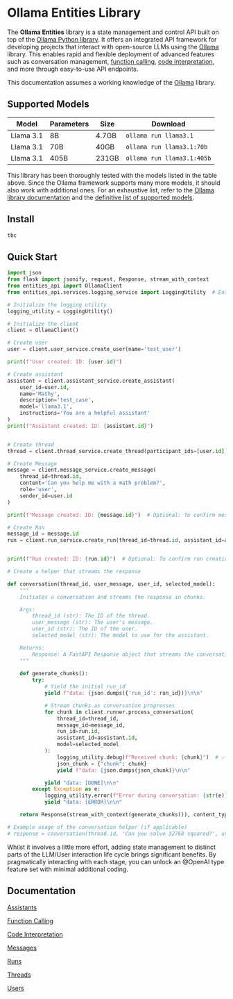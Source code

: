 # Ollama Entities Library

The **Ollama Entities** library is a state management and control API built on top of the [Ollama Python library](https://github.com/ollama/ollama-python). It offers an integrated API framework for developing projects that interact with open-source LLMs using the [Ollama](https://github.com/ollama) library. This enables rapid and flexible deployment of advanced features such as conversation management, [function calling](/docs/function_calling.md), [code interpretation](/docs/function_calling.md), and more through easy-to-use API endpoints.

This documentation assumes a working knowledge of the [Ollama](https://github.com/ollama) library.


## Supported Models

| Model     | Parameters | Size  | Download                  |
|-----------|------------|-------|---------------------------|
| Llama 3.1 | 8B         | 4.7GB | `ollama run llama3.1`      |
| Llama 3.1 | 70B        | 40GB  | `ollama run llama3.1:70b`  |
| Llama 3.1 | 405B       | 231GB | `ollama run llama3.1:405b` |

This library has been thoroughly tested with the models listed in the table above. Since the Ollama framework supports many more models, it should also work with additional ones. For an exhaustive list, refer to the [Ollama library documentation](https://github.com/ollama/ollama/blob/main/README.md) and the [definitive list of supported models](https://ollama.com/library).




## Install

```sh
tbc
```

## Quick Start

```python
import json
from flask import jsonify, request, Response, stream_with_context
from entities_api import OllamaClient  
from entities_api.services.logging_service import LoggingUtility  # Ensure logging utility is correctly imported

# Initialize the logging utility
logging_utility = LoggingUtility()

# Initialize the client
client = OllamaClient()

# Create user
user = client.user_service.create_user(name='test_user')

print(f"User created: ID: {user.id}")

# Create assistant
assistant = client.assistant_service.create_assistant(
    user_id=user.id,
    name='Mathy',
    description='test_case',
    model='llama3.1',
    instructions='You are a helpful assistant'
)
print(f"Assistant created: ID: {assistant.id}")


# Create thread
thread = client.thread_service.create_thread(participant_ids=[user.id])

# Create Message
message = client.message_service.create_message(
    thread_id=thread.id,
    content='Can you help me with a math problem?',
    role='user',
    sender_id=user.id
)

print(f"Message created: ID: {message.id}")  # Optional: To confirm message creation

# Create Run
message_id = message.id  
run = client.run_service.create_run(thread_id=thread.id, assistant_id=assistant.id)  


print(f"Run created: ID: {run.id}")  # Optional: To confirm run creation

# Create a helper that streams the response 

def conversation(thread_id, user_message, user_id, selected_model):
    """
    Initiates a conversation and streams the response in chunks.

    Args:
        thread_id (str): The ID of the thread.
        user_message (str): The user's message.
        user_id (str): The ID of the user.
        selected_model (str): The model to use for the assistant.

    Returns:
        Response: A FastAPI Response object that streams the conversation.
    """
    
    def generate_chunks():
        try:
            # Yield the initial run_id
            yield f"data: {json.dumps({'run_id': run_id})}\n\n"

            # Stream chunks as conversation progresses
            for chunk in client.runner.process_conversation(
                thread_id=thread_id, 
                message_id=message_id, 
                run_id=run.id,
                assistant_id=assistant.id, 
                model=selected_model
            ):
                logging_utility.debug(f"Received chunk: {chunk}")  # ✅ Ensure 'logging_utility' is defined
                json_chunk = {"chunk": chunk}
                yield f"data: {json.dumps(json_chunk)}\n\n"

            yield "data: [DONE]\n\n"
        except Exception as e:
            logging_utility.error(f"Error during conversation: {str(e)}")  # ✅ Ensure 'logging_utility' is defined
            yield "data: [ERROR]\n\n"

    return Response(stream_with_context(generate_chunks()), content_type='text/event-stream')  # ✅ Ensure necessary imports

# Example usage of the conversation helper (if applicable)
# response = conversation(thread.id, 'Can you solve 32768 squared?', user.id, 'llama3.1')
```

Whilst it involves a little more effort, adding state management to distinct parts of the LLM/User interaction life cycle brings significant benefits. By pragmatically interacting with each stage, you can unlock an @OpenAI type feature set with minimal additional coding.





## Documentation

  [Assistants](/docs/assistants.md)
  
  [Function Calling](/docs/function_calling.md)

  [Code Interpretation](/docs/code_interpretation.md)
  
  [Messages](/docs/messages.md)
  
  [Runs](/docs/runs.md)

  [Threads](/docs/threads.md)
  
  [Users](/docs/users.md)
